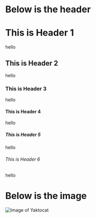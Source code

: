 # Below is the header
# This is Header 1
hello
## This is Header 2
hello
### This is Header 3
hello
#### This is Header 4
hello
##### This is Header 5
hello
###### This is Header 6
hello

# Below is the image
![Image of Yaktocat](https://octodex.github.com/images/yaktocat.png)
